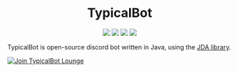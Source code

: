 <h1 align="center">TypicalBot</h1>
<p align="center">
	<a href="https://typicalbot.com"><img src="https://img.shields.io/badge/website-typicalbot.com-brightgreen.svg"></a>
	<a href="https://discord.gg/typicalbot"><img src="https://discordapp.com/api/guilds/163038706117115906/embed.png?style=shield"></a>
	<a href="https://www.patreon.com/TypicalBot"><img src="https://img.shields.io/badge/donate-typicalbot-blue.svg"></a>
	<a href="LICENSE.md"><img src="https://img.shields.io/github/license/typicalbot/typicalbot.svg"></a>
</p>

TypicalBot is open-source discord bot written in Java, using the [JDA library](https://github.com/DV8FromTheWorld/JDA).

[![Join TypicalBot Lounge](https://discordapp.com/api/guilds/163038706117115906/embed.png?style=banner2)](https://discord.gg/typicalbot)